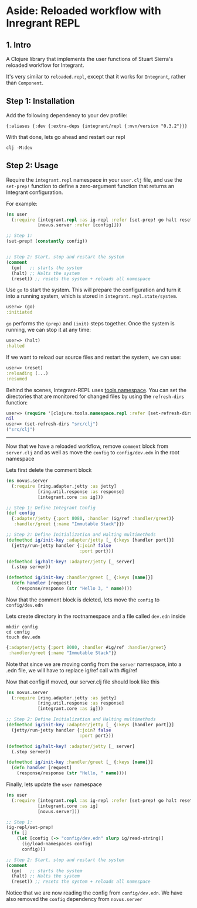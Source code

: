 # Aside: Reloaded workflow with Inregrant REPL

## 1. Intro
A Clojure library that implements the user functions of Stuart Sierra's reloaded workflow for Integrant.

It's very similar to `reloaded.repl`, except that it works for `Integrant`, rather than `Component`.

## Step 1: Installation

Add the following dependency to your dev profile:

```edn
{:aliases {:dev {:extra-deps {integrant/repl {:mvn/version "0.3.2"}}}
```

With that done, lets go ahead and restart our repl

```
clj -M:dev
```

## Step 2: Usage

Require the `integrant.repl` namespace in your `user.clj` file, and use
the `set-prep!` function to define a zero-argument function that returns
an Integrant configuration.

For example:

```clojure
(ns user
  (:require [integrant.repl :as ig-repl :refer [set-prep! go halt reset]]
            [novus.server :refer [config]]))

;; Step 1:
(set-prep! (constantly config))


;; Step 2: Start, stop and restart the system
(comment
  (go)   ;; starts the system
  (halt) ;; Halts the system
  (reset)) ;; resets the system + reloads all namespace
```

Use `go` to start the system. This will prepare the configuration and turn it into a running system,
which is stored in `integrant.repl.state/system`.


```clojure
user=> (go)
:initiated
```

`go` performs the `(prep)` and `(init)` steps together. Once the
system is running, we can stop it at any time:

```clojure
user=> (halt)
:halted
```

If we want to reload our source files and restart the system, we can
use:

```clojure
user=> (reset)
:reloading (...)
:resumed
```

Behind the scenes, Integrant-REPL uses [tools.namespace][]. You can
set the directories that are monitored for changed files by using the
`refresh-dirs` function:

```clojure
user=> (require '[clojure.tools.namespace.repl :refer [set-refresh-dirs]])
nil
user=> (set-refresh-dirs "src/clj")
("src/clj")
```

[tools.namespace]: https://github.com/clojure/tools.namespace/

----

Now that we have a reloaded workflow, remove `comment` block from `server.clj` and as well as
move the `config` to `config/dev.edn` in the root namespace

Lets first delete the comment block
```clj
(ns novus.server
  (:require [ring.adapter.jetty :as jetty]
            [ring.util.response :as response]
            [integrant.core :as ig]))

;; Step 1: Define Integrant Config
(def config
  {:adapter/jetty {:port 8080, :handler (ig/ref :handler/greet)}
   :handler/greet {:name "Immutable Stack"}})

;; Step 2: Define Initialization and Halting multimethods
(defmethod ig/init-key :adapter/jetty [_ {:keys [handler port]}]
  (jetty/run-jetty handler {:join? false
                            :port port}))

(defmethod ig/halt-key! :adapter/jetty [_ server]
  (.stop server))

(defmethod ig/init-key :handler/greet [_ {:keys [name]}]
  (defn handler [request]
    (response/response (str "Hello 3, " name))))

```

Now that the comment block is deleted, lets move the `config` to `config/dev.edn`

Lets create directory in the rootnamespace and a file called `dev.edn` inside
```
mkdir config
cd config
touch dev.edn
```


```clj
{:adapter/jetty {:port 8080, :handler #ig/ref :handler/greet}
 :handler/greet {:name "Immutable Stack"}}
```

Note that since we are moving config from the `server` namespace, into a .edn file, we will have to replace ig/ref call with #ig/ref

Now that config if moved, our server.clj file should look like this

```clj
(ns novus.server
  (:require [ring.adapter.jetty :as jetty]
            [ring.util.response :as response]
            [integrant.core :as ig]))

;; Step 2: Define Initialization and Halting multimethods
(defmethod ig/init-key :adapter/jetty [_ {:keys [handler port]}]
  (jetty/run-jetty handler {:join? false
                            :port port}))

(defmethod ig/halt-key! :adapter/jetty [_ server]
  (.stop server))

(defmethod ig/init-key :handler/greet [_ {:keys [name]}]
  (defn handler [request]
    (response/response (str "Hello, " name))))
```

Finally, lets update the `user` namespace

```clj
(ns user
  (:require [integrant.repl :as ig-repl :refer [set-prep! go halt reset]]
            [integrant.core :as ig]
            [novus.server]))

;; Step 1:
(ig-repl/set-prep!
  (fn []
    (let [config (-> "config/dev.edn" slurp ig/read-string)]
      (ig/load-namespaces config)
      config)))

;; Step 2: Start, stop and restart the system
(comment
  (go)   ;; starts the system
  (halt) ;; Halts the system
  (reset)) ;; resets the system + reloads all namespace

```

Notice that we are now reading the config from `config/dev.edn`. We have also removed the `config` dependency from `novus.server`
